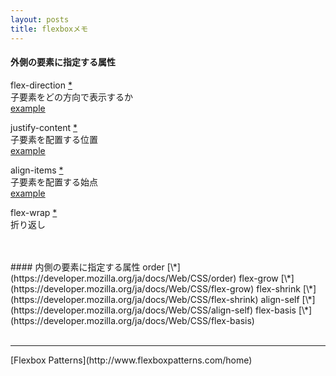 ```yaml
---
layout: posts
title: flexboxメモ
---
```

#### 外側の要素に指定する属性  
flex-direction [\*](https://developer.mozilla.org/ja/docs/Web/CSS/flex-direction)  
子要素をどの方向で表示するか  
[example](http://jsdo.it/38elements/flex-direction)  

justify-content [\*](https://developer.mozilla.org/ja/docs/Web/CSS/justify-content)  
子要素を配置する位置  
[example](http://jsdo.it/38elements/justify-content)  

align-items [\*](https://developer.mozilla.org/ja/docs/Web/CSS/align-items)  
子要素を配置する始点  
[example](http://jsdo.it/38elements/align-items)  

flex-wrap [\*](https://developer.mozilla.org/ja/docs/Web/CSS/flex-wrap)  
折り返し  

<br>
<br>
#### 内側の要素に指定する属性  
order [\*](https://developer.mozilla.org/ja/docs/Web/CSS/order)  
flex-grow [\*](https://developer.mozilla.org/ja/docs/Web/CSS/flex-grow)  
flex-shrink [\*](https://developer.mozilla.org/ja/docs/Web/CSS/flex-shrink)  
align-self [\*](https://developer.mozilla.org/ja/docs/Web/CSS/align-self)  
flex-basis [\*](https://developer.mozilla.org/ja/docs/Web/CSS/flex-basis)  
<br>
<br>
<hr>
[Flexbox Patterns](http://www.flexboxpatterns.com/home)  
